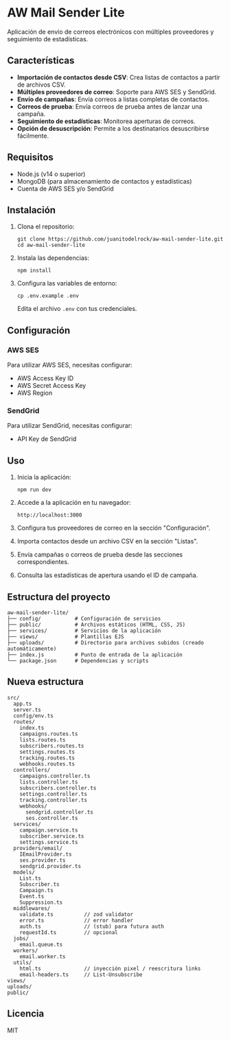 # AW Mail Sender Lite

Aplicación de envío de correos electrónicos con múltiples proveedores y seguimiento de estadísticas.

## Características

- **Importación de contactos desde CSV**: Crea listas de contactos a partir de archivos CSV.
- **Múltiples proveedores de correo**: Soporte para AWS SES y SendGrid.
- **Envío de campañas**: Envía correos a listas completas de contactos.
- **Correos de prueba**: Envía correos de prueba antes de lanzar una campaña.
- **Seguimiento de estadísticas**: Monitorea aperturas de correos.
- **Opción de desuscripción**: Permite a los destinatarios desuscribirse fácilmente.

## Requisitos

- Node.js (v14 o superior)
- MongoDB (para almacenamiento de contactos y estadísticas)
- Cuenta de AWS SES y/o SendGrid

## Instalación

1. Clona el repositorio:

   ```
   git clone https://github.com/juanitodelrock/aw-mail-sender-lite.git
   cd aw-mail-sender-lite
   ```

2. Instala las dependencias:

   ```
   npm install
   ```

3. Configura las variables de entorno:
   ```
   cp .env.example .env
   ```
   Edita el archivo `.env` con tus credenciales.

## Configuración

### AWS SES

Para utilizar AWS SES, necesitas configurar:

- AWS Access Key ID
- AWS Secret Access Key
- AWS Region

### SendGrid

Para utilizar SendGrid, necesitas configurar:

- API Key de SendGrid

## Uso

1. Inicia la aplicación:

   ```
   npm run dev
   ```

2. Accede a la aplicación en tu navegador:

   ```
   http://localhost:3000
   ```

3. Configura tus proveedores de correo en la sección "Configuración".

4. Importa contactos desde un archivo CSV en la sección "Listas".

5. Envía campañas o correos de prueba desde las secciones correspondientes.

6. Consulta las estadísticas de apertura usando el ID de campaña.

## Estructura del proyecto

```
aw-mail-sender-lite/
├── config/           # Configuración de servicios
├── public/           # Archivos estáticos (HTML, CSS, JS)
├── services/         # Servicios de la aplicación
├── views/            # Plantillas EJS
├── uploads/          # Directorio para archivos subidos (creado automáticamente)
├── index.js          # Punto de entrada de la aplicación
└── package.json      # Dependencias y scripts
```

## Nueva estructura

```
src/
  app.ts
  server.ts
  config/env.ts
  routes/
    index.ts
    campaigns.routes.ts
    lists.routes.ts
    subscribers.routes.ts
    settings.routes.ts
    tracking.routes.ts
    webhooks.routes.ts
  controllers/
    campaigns.controller.ts
    lists.controller.ts
    subscribers.controller.ts
    settings.controller.ts
    tracking.controller.ts
    webhooks/
      sendgrid.controller.ts
      ses.controller.ts
  services/
    campaign.service.ts
    subscriber.service.ts
    settings.service.ts
  providers/email/
    IEmailProvider.ts
    ses.provider.ts
    sendgrid.provider.ts
  models/
    List.ts
    Subscriber.ts
    Campaign.ts
    Event.ts
    Suppression.ts
  middlewares/
    validate.ts          // zod validator
    error.ts             // error handler
    auth.ts              // (stub) para futura auth
    requestId.ts         // opcional
  jobs/
    email.queue.ts
  workers/
    email.worker.ts
  utils/
    html.ts              // inyección pixel / reescritura links
    email-headers.ts     // List-Unsubscribe
views/
uploads/
public/
```

## Licencia

MIT
